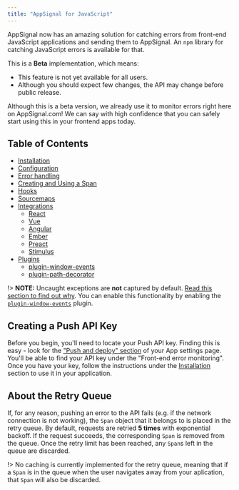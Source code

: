 ```yaml
---
title: "AppSignal for JavaScript"
---
```


AppSignal now has an amazing solution for catching errors from front-end JavaScript applications and sending them to AppSignal. An `npm` library for catching JavaScript errors is available for that.

This is a __Beta__ implementation, which means:

* This feature is not yet available for all users.
* Although you should expect few changes, the API may change before public release.

Although this is a beta version, we already use it to monitor errors right here on AppSignal.com! We can say with high confidence that you can safely start using this in your frontend apps today.

## Table of Contents

- [Installation](/front-end/installation.html)
- [Configuration](/front-end/configuration/)
- [Error handling](/front-end/error-handling.html)
- [Creating and Using a Span](/front-end/span.html)
- [Hooks](/front-end/hooks.html)
- [Sourcemaps](/front-end/sourcemaps.html)
- [Integrations](/front-end/integrations/)
  - [React](/front-end/integrations/react.html)
  - [Vue](/front-end/integrations/vue.html)
  - [Angular](/front-end/integrations/angular.html)
  - [Ember](/front-end/integrations/ember.html)
  - [Preact](/front-end/integrations/preact.html)
  - [Stimulus](/front-end/integrations/stimulus.html)
- [Plugins](/front-end/plugins/)
  - [plugin-window-events](/front-end/plugins/plugin-window-events.html)
  - [plugin-path-decorator](/front-end/plugins/plugin-path-decorator.html)

!> **NOTE:** Uncaught exceptions are **not** captured by default. [Read this section to find out why](/front-end/error-handling.html#uncaught-exceptions). You can enable this functionality by enabling the [`plugin-window-events`](/front-end/plugins/plugin-window-events.html) plugin.

## Creating a Push API Key

Before you begin, you'll need to locate your Push API key. Finding this is easy - look for the ["Push and deploy" section](https://appsignal.com/redirect-to/app?to=info) of your App settings page. You'll be able to find your API key under the "Front-end error monitoring". Once you have your key, follow the instructions under the [Installation](/front-end/installation.html) section to use it in your application.

## About the Retry Queue

If, for any reason, pushing an error to the API fails (e.g. if the network connection is not working), the `Span` object that it belongs to is placed in the retry queue. By default, requests are retried **5 times** with exponential backoff. If the request succeeds, the corresponding `Span` is removed from the queue. Once the retry limit has been reached, any `Span`s left in the queue are discarded.

!> No caching is currently implemented for the retry queue, meaning that if a `Span` is in the queue when the user navigates away from your aplication, that `Span` will also be discarded.
